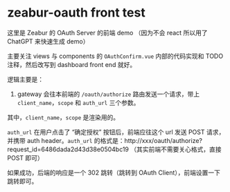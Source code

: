 # zeabur-oauth front test

这里是 Zeabur 的 OAuth Server 的前端 demo （因为不会 react 所以用了 ChatGPT 来快速生成 demo）

主要关注 views 与 components 的 `OAuthConfirm.vue` 内部的代码实现和 TODO 注释，然后改写到 dashboard front end 就好。

逻辑主要是：
1. gateway 会往本前端的 `/oauth/authorize` 路由发送一个请求，带上 `client_name`，`scope` 和 `auth_url` 三个参数。

其中，`client_name`，`scope` 是渲染用的。

`auth_url` 在用户点击了 “确定授权” 按钮后，前端应往这个 url 发送 POST 请求，并携带 auth header。`auth_url` 的格式是：http://xxx/oauth/authorize?request_id=6486dada2d43d38e0504bc19 （其实前端不需要关心格式，直接 POST 即可）

如果成功，后端的响应是一个 302 跳转（跳转到 OAuth Client），前端设置一下跳转即可。
